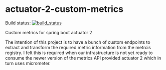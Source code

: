 # actuator-2-custom-metrics

Build status: [![build_status](https://travis-ci.org/BatScream/actuator-2-custom-metrics.svg?branch=master)](https://travis-ci.org/BatScream/actuator-2-custom-metrics)

Custom metrics for spring boot actuator 2

The intention of this project is to have a bunch of custom endpoints to extract and transform the required metric information from the metrcis registry. I felt this is required when our infrastructure is not yet ready to consume the newer version of the metrics API provided actuator 2 which in turn uses micrometer.
